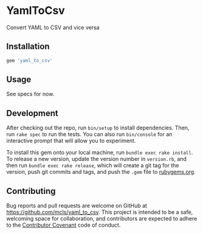 # YamlToCsv

Convert YAML to CSV and vice versa

## Installation

```ruby
gem 'yaml_to_csv'
```

## Usage

See specs for now.

## Development

After checking out the repo, run `bin/setup` to install dependencies. Then, run
`rake spec` to run the tests. You can also run `bin/console` for an interactive
prompt that will allow you to experiment.

To install this gem onto your local machine, run `bundle exec rake install`. To
release a new version, update the version number in `version.rb`, and then run
`bundle exec rake release`, which will create a git tag for the version, push
git commits and tags, and push the `.gem` file to
[rubygems.org](https://rubygems.org).

## Contributing

Bug reports and pull requests are welcome on GitHub at
https://github.com/mcls/yaml_to_csv. This project is intended to be a safe,
welcoming space for collaboration, and contributors are expected to adhere to
the [Contributor Covenant](http://contributor-covenant.org) code of conduct.

